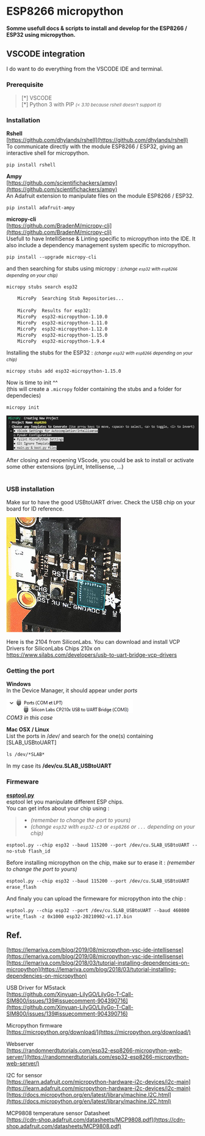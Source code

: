 # ESP8266 micropython

**Somme usefull docs & scripts to install and develop for the ESP8266 / ESP32 using micropython.**

## VSCODE integration

I do want to do everything from the VSCODE IDE and terminal.

### Prerequisite

> [\*] VSCODE <br>
> [\*] Python 3 with PIP <small>_(< 3.10 because rshell doesn't support it)_</small>

### Installation

**Rshell**<br>
[https://github.com/dhylands/rshell](https://github.com/dhylands/rshell)<br>
To communicate directly with the module ESP8266 / ESP32, giving an interactive shell for micropython.

```
pip install rshell
```

**Ampy**<br>
[https://github.com/scientifichackers/ampy](https://github.com/scientifichackers/ampy)<br>
An Adafruit extension to manipulate files on the module ESP8266 / ESP32.

```
pip install adafruit-ampy
```

**micropy-cli**<br>
[https://github.com/BradenM/micropy-cli](https://github.com/BradenM/micropy-cli)<br>
Usefull to have IntelliSense & Linting specific to micropython into the IDE. It also include a dependency management system specific to micropython.

```
pip install --upgrade micropy-cli
```

and then searching for stubs using micropy : <small>_(change `esp32` with `esp8266` depending on your chip)_</small>

```
micropy stubs search esp32
```
```
    MicroPy  Searching Stub Repositories...

    MicroPy  Results for esp32:
    MicroPy  esp32-micropython-1.10.0
    MicroPy  esp32-micropython-1.11.0
    MicroPy  esp32-micropython-1.12.0
    MicroPy  esp32-micropython-1.15.0
    MicroPy  esp32-micropython-1.9.4
```

Installing the stubs for the ESP32 : <small>_(change `esp32` with `esp8266` depending on your chip)_</small>

```
micropy stubs add esp32-micropython-1.15.0
```

Now is time to init ^^<br>
(this will create a `.micropy` folder containing the stubs and a folder for dependecies)

```
micropy init
```
<img src="_docs\imgs\micropy-init.jpg">

After closing and reopening VScode, you could be ask to install or activate some other extensions (pyLint, Intellisense, ...)
<br><br>

### USB installation

Make sur to have the good USBtoUART driver. Check the USB chip on your board for ID reference.

<img src="_docs\imgs\usb_chip_silicon-labs.jpg">

Here is the 2104 from SiliconLabs. You can download and install VCP Drivers for SiliconLabs Chips 210x on https://www.silabs.com/developers/usb-to-uart-bridge-vcp-drivers

### Getting the port

**Windows** <br>
In the Device Manager, it should appear under _ports_

<img src="_docs\imgs\peripherals-ports.jpg"><br>
_COM3 in this case_

**Mac OSX / Linux**<br>
List the ports in /_dev_/ and search for the one(s) containing [SLAB_USBtoUART]

```
ls /dev/*SLAB*
```

In my case its **/dev/cu.SLAB_USBtoUART**

### Firmeware

**[esptool.py](https://github.com/espressif/esptool)**<br>
esptool let you manipulate different ESP chips.<br>
You can get infos about your chip using :

> - _(remember to change the port to yours)_<br>
> - _(change `esp32` with `esp32-c3` or `esp8266` or `...` depending on your chip)_

```
esptool.py --chip esp32 --baud 115200 --port /dev/cu.SLAB_USBtoUART --no-stub flash_id
```

Before installing micropython on the chip, make sur to erase it : _(remember to change the port to yours)_

```
esptool.py --chip esp32 --baud 115200 --port /dev/cu.SLAB_USBtoUART erase_flash
```
And finaly you can upload the firmeware for micropython into the chip :

```
esptool.py --chip esp32 --port /dev/cu.SLAB_USBtoUART --baud 460800 write_flash -z 0x1000 esp32-20210902-v1.17.bin
```

## Ref.

[https://lemariva.com/blog/2019/08/micropython-vsc-ide-intellisense](https://lemariva.com/blog/2019/08/micropython-vsc-ide-intellisense)<br>
[https://lemariva.com/blog/2018/03/tutorial-installing-dependencies-on-micropython](https://lemariva.com/blog/2018/03/tutorial-installing-dependencies-on-micropython)

USB Driver for M5stack<br>
[https://github.com/Xinyuan-LilyGO/LilyGo-T-Call-SIM800/issues/139#issuecomment-904390716](https://github.com/Xinyuan-LilyGO/LilyGo-T-Call-SIM800/issues/139#issuecomment-904390716)

Micropython firmware<br>
[https://micropython.org/download/](https://micropython.org/download/)

Webserver<br>
[https://randomnerdtutorials.com/esp32-esp8266-micropython-web-server/](https://randomnerdtutorials.com/esp32-esp8266-micropython-web-server/)

I2C for sensor<br>
[https://learn.adafruit.com/micropython-hardware-i2c-devices/i2c-main](https://learn.adafruit.com/micropython-hardware-i2c-devices/i2c-main)<br>
[https://docs.micropython.org/en/latest/library/machine.I2C.html](https://docs.micropython.org/en/latest/library/machine.I2C.html)

MCP9808 temperature sensor Datasheet<br>
[https://cdn-shop.adafruit.com/datasheets/MCP9808.pdf](https://cdn-shop.adafruit.com/datasheets/MCP9808.pdf)